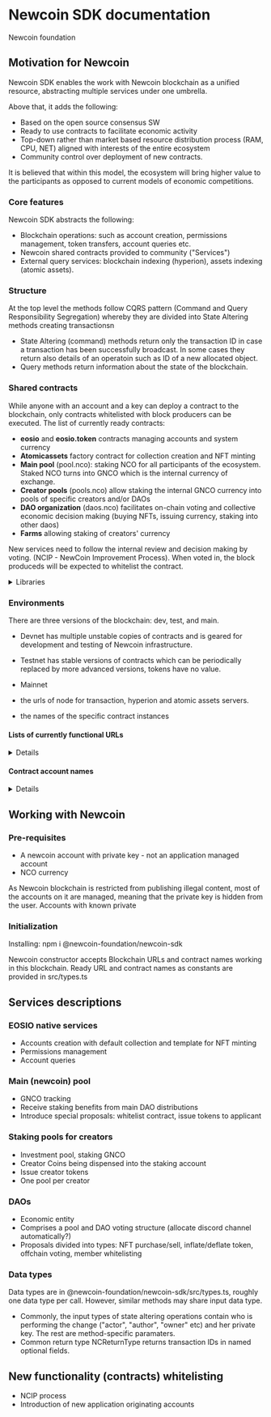 # Newcoin SDK documentation
Newcoin foundation

## 


## Motivation for Newcoin

Newcoin SDK enables the work with Newcoin blockchain as a unified resource, abstracting multiple services under one umbrella. 

Above that, it adds the following: 
* Based on the open source consensus SW
* Ready to use contracts to facilitate economic activity
* Top-down rather than market based resource distribution process (RAM, CPU, NET) aligned with interests of the entire ecosystem
* Community control over deployment of new contracts.

It is believed that within this model, the ecosystem will bring higher value to the participants as opposed 
to current models of economic competitions.

### Core features
Newcoin SDK abstracts the following:
* Blockchain operations: such as account creation, permissions management, token transfers, account queries etc.
* Newcoin shared contracts provided to community ("Services")
* External query services: blockchain indexing (hyperion), assets indexing (atomic assets).

### Structure 

At the top level the methods follow CQRS pattern (Command and Query Responsibility Segregation) whereby 
they are divided into State Altering methods creating transactionsn

* State Altering (command) methods return only the transaction ID in case a transaction has been successfully
broadcast. In some cases they return also details of an operatoin such as ID of a new allocated object.
* Query methods return information about the state of the blockchain.

### Shared contracts  

While anyone with an account and a key can deploy a contract to the blockchain, only contracts whitelisted with 
block producers can be executed. The list of currently ready contracts: 
* **eosio** and **eosio.token** contracts managing accounts and system currency 
* **Atomicassets** factory contract for collection creation and NFT minting
* **Main pool** (pool.nco): staking NCO for all participants of the ecosystem. Staked NCO turns into GNCO which is the internal currency of exchange.
* **Creator pools** (pools.nco) allow staking the internal GNCO currency into pools of specific creators and/or DAOs
* **DAO organization** (daos.nco) facilitates on-chain voting and collective economic decision making (buying NFTs, issuing currency, staking into other daos)
* **Farms** allowing staking of creators' currency

New services need to follow the internal review and decision making by voting. 
(NCIP - NewCoin Improvement Process). When voted in, the block produceds will be expected to whitelist the contract. 

<details>
<summary>Libraries</summary>
The pools and DAO contracts have their own libraries:
 
 * pool.nco  - https://github.com/@newcoin-foundation/newcoin.pool-js,  npm i @newcoin-foundation/newcoin.pool-js
 * pools.nco - https://github.com/@newcoin-foundation/newcoin.pools-js, npm i @newcoin-foundation/newcoin.pools-js
 * daos.nco  - https://github.com/@newcoin-foundation/newcoin.daos-js,  npm i @newcoin-foundation/newcoin.daos-js
 * farms.nco TBD
 * atomicassets
 
</details>

### Environments 

  There are three versions of the blockchain: dev, test, and main. 
  * Devnet has multiple unstable copies of contracts and is geared for development and testing of Newcoin infrastructure.
  * Testnet has stable versions of contracts which can be periodically replaced by more advanced versions, tokens have no value.
  * Mainnet 
  
  * the urls of node for transaction, hyperion and atomic assets servers.
  * the names of the specific contract instances
 
#### Lists of currently functional URLs 
<details>
https://nodeos-test.newcoin.org/ 
https://nodeos-dev.newcoin.org/

https://explorer-test.newcoin.org/
https://explorer-dev.newcoin.org/

 Others
https://atomic-test.newcoin.org/atomicassets/v1/config
https://atomic-dev.newcoin.org/atomicassets/v1/config
https://gov-test.newcoin.org/ - nw
https://gov-dev.newcoin.org/ - nw
https://hyperion-test.newcoin.org/v2/health
https://hyperion-dev.newcoin.org/v2/health
https://lightapi-test.newcoin.org/health
https://lightapi-dev.newcoin.org/health

</details> 
   
#### Contract account names
<details>
  Devnet
  Testnet
  Mainnet
</details>

## Working with Newcoin

### Pre-requisites

* A newcoin account with private key - not an application managed account 
* NCO currency 

As Newcoin blockchain is restricted from publishing illegal content, most of the accounts on it are managed, meaning 
that the private key is hidden from the user. Accounts with known private

### Initialization

Installing:
npm i @newcoin-foundation/newcoin-sdk

Newcoin constructor accepts Blockchain URLs and contract names working in this blockchain.
Ready URL and contract names as constants are provided in src/types.ts

## Services descriptions
  
### EOSIO native services
  * Accounts creation with default collection and template for NFT minting
  * Permissions management
  * Account queries

### Main (newcoin) pool 
  * GNCO tracking
  * Receive staking benefits from main DAO distributions
  * Introduce special proposals: whitelist contract, issue tokens to applicant
  
### Staking pools for creators
  * Investment pool, staking GNCO 
  * Creator Coins being dispensed into the staking account
  * Issue creator tokens
  * One pool per creator 
  
### DAOs
  * Economic entity
  * Comprises a pool and DAO voting structure (allocate discord channel automatically?)
  * Proposals divided into types: NFT purchase/sell, inflate/deflate token, offchain voting, member whitelisting  

### Data types

Data types are in @newcoin-foundation/newcoin-sdk/src/types.ts, roughly one data type per call. However, similar methods may share input data type. 

* Commonly, the input types of state altering operations contain who is performing the change ("actor", "author", "owner" etc) and her private key. 
The rest are method-specific paramaters.
* Common return type NCReturnType returns transaction IDs in named optional fields.

## New functionality (contracts) whitelisting
  * NCIP process
  * Introduction of new application originating accounts
  
